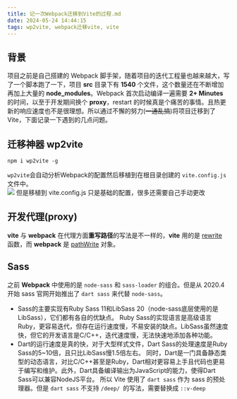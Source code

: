 ```yaml
---
title: 记一次Webpack迁移到Vite的过程.md
date: 2024-05-24 14:44:15
tags: wp2vite, webpack迁移vite, vite
---
```

## 背景
项目之前是自己搭建的 Webpack 脚手架，随着项目的迭代工程量也越来越大，写了一个脚本跑了一下，项目 **src** 目录下有 **1540** 个文件，这个数量还在不断增加再加上大量的 **node_modules**。Webpack 首次启动编译一遍需要 **2+  Minutes** 的时间，以至于开发期间换个 **proxy**，restart 的时候真是个痛苦的事情。且热更新的响应速度也不是很理想。所以通过不懈的努力(~~一通乱搞~~)将项目迁移到了 Vite，下面记录一下遇到的几点问题。
## 迁移神器 wp2vite
```
npm i wp2vite -g
```
`wp2vite`会自动分析Webpack的配置然后移植到在根目录创建的 `vite.config.js `文件中。   
![](https://cdn.mingyangli.com/image/1637054821559_1637054840431.jpg)
但是移植到 vite.config.js 只是基础的配置，很多还需要自己手动更改
## 开发代理(proxy)
**vite** 与 **webpack** 在代理方面**重写路径**的写法是不一样的，**vite** 用的是 [rewrite](https://cn.vitejs.dev/config/#server-proxy) 函数，而 **webpack** 是 [pathWrite](https://webpack.docschina.org/configuration/dev-server/#devserverproxy) 对象。
## Sass
之前 **Webpack** 中使用的是 `node-sass` 和 `sass-loader` 的组合。但是从 2020.4 开始 sass 官网开始推出了 `dart sass` 来代替 `node-sass`。

- Sass的主要实现有Ruby Sass 11和LibSass 20（node-sass底层使用的是LibSass），它们都有各自的优缺点。
  Ruby Sass的实现语言是高级语言Ruby，更容易迭代，但存在运行速度慢，不易安装的缺点。LibSass虽然速度快，但它的开发语言是C/C++，迭代速度慢，无法快速地添加各种功能。
- Dart的运行速度是真的快，对于大型样式文件，Dart Sass的处理速度是Ruby Sass的5~10倍，且只比LibSass慢1.5倍左右。
  同时，Dart是一门具备静态类型的动态语言，对比C/C++甚至是Ruby，Dart相对更容易上手且代码也更易于编写和维护。此外，Dart具备编译输出为JavaScript的能力，使得Dart Sass可以兼容NodeJS平台。
  所以 Vite 使用了 `dart sass` 作为 sass 的预处理器。但是 `dart sass` 不支持 `/deep/ `的写法，需要替换成 `::v-deep`


